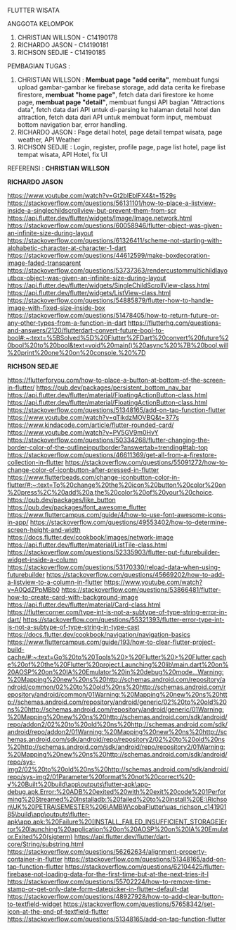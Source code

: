 FLUTTER WISATA

ANGGOTA KELOMPOK
1. CHRISTIAN WILLSON - C14190178
2. RICHARDO JASON - C14190181
3. RICHSON SEDJIE - C14190185

PEMBAGIAN TUGAS :
1. CHRISTIAN WILLSON : **Membuat page "add cerita"**, membuat fungsi upload gambar-gambar ke firebase storage, add data cerita ke firebase firestore, **membuat "home page"**, fetch data dari firestore ke home page, **membuat page "detail"**, membuat fungsi API bagian "Attractions data", fetch data dari API untuk di-parsing ke halaman detail hotel dan attraction, fetch data dari API untuk membuat form input, membuat bottom navigation bar, error handling.
2. RICHARDO JASON : Page detail hotel, page detail tempat wisata, page weather, API Weather
3. RICHSON SEDJIE : Login, register, profile page, page list hotel, page list tempat wisata, API Hotel, fix UI

REFERENSI :
**CHRISTIAN WILLSON**

**RICHARDO JASON**

https://www.youtube.com/watch?v=Gt2bIEblFX4&t=1529s
https://stackoverflow.com/questions/56131101/how-to-place-a-listview-inside-a-singlechildscrollview-but-prevent-them-from-scr
https://api.flutter.dev/flutter/widgets/Image/Image.network.html
https://stackoverflow.com/questions/60058946/flutter-object-was-given-an-infinite-size-during-layout
https://stackoverflow.com/questions/61326411/scheme-not-starting-with-alphabetic-character-at-character-1-dart 
https://stackoverflow.com/questions/44612599/make-boxdecoration-image-faded-transparent
https://stackoverflow.com/questions/53737363/rendercustommultichildlayoutbox-object-was-given-an-infinite-size-during-layout
https://api.flutter.dev/flutter/widgets/SingleChildScrollView-class.html
https://api.flutter.dev/flutter/widgets/ListView-class.html
https://stackoverflow.com/questions/54885879/flutter-how-to-handle-image-with-fixed-size-inside-box
https://stackoverflow.com/questions/51478405/how-to-return-future-or-any-other-types-from-a-function-in-dart
https://flutterhq.com/questions-and-answers/2120/flutterdart-convert-future-bool-to-bool#:~:text=%5BSolved%5D%20Flutter%2FDart%20convert%20future%20bool%20to%20bool&text=void%20main()%20async%20%7B%20bool,will%20print%20one%20on%20console.%20%7D

**RICHSON SEDJIE**

https://flutterforyou.com/how-to-place-a-button-at-bottom-of-the-screen-in-flutter/
https://pub.dev/packages/persistent_bottom_nav_bar
https://api.flutter.dev/flutter/material/FloatingActionButton-class.html
https://api.flutter.dev/flutter/material/FloatingActionButton-class.html
https://stackoverflow.com/questions/51348165/add-on-tap-function-flutter
https://www.youtube.com/watch?v=qTikdzMOVBQ&t=377s
https://www.kindacode.com/article/flutter-rounded-card/
https://www.youtube.com/watch?v=PV5GV9m0HvY
https://stackoverflow.com/questions/50334268/flutter-changing-the-border-color-of-the-outlineinputborder?answertab=trending#tab-top
https://stackoverflow.com/questions/46611369/get-all-from-a-firestore-collection-in-flutter
https://stackoverflow.com/questions/55091272/how-to-change-color-of-iconbutton-after-pressed-in-flutter
https://www.flutterbeads.com/change-iconbutton-color-in-flutter/#:~:text=To%20change%20the%20icon%20button%20color%20on%20press%2C%20add%20a,the%20color%20of%20your%20choice.
https://pub.dev/packages/like_button
https://pub.dev/packages/font_awesome_flutter
https://www.fluttercampus.com/guide/4/how-to-use-font-awesome-icons-in-app/
https://stackoverflow.com/questions/49553402/how-to-determine-screen-height-and-width
https://docs.flutter.dev/cookbook/images/network-image
https://api.flutter.dev/flutter/material/ListTile-class.html
https://stackoverflow.com/questions/52335903/flutter-put-futurebuilder-widget-inside-a-column
https://stackoverflow.com/questions/53170330/reload-data-when-using-futurebuilder
https://stackoverflow.com/questions/45669202/how-to-add-a-listview-to-a-column-in-flutter
https://www.youtube.com/watch?v=A0QdZPpMBb0
https://stackoverflow.com/questions/53866481/flutter-how-to-create-card-with-background-image
https://api.flutter.dev/flutter/material/Card-class.html
https://fluttercorner.com/type-int-is-not-a-subtype-of-type-string-error-in-dart/
https://stackoverflow.com/questions/55321393/flutter-error-type-int-is-not-a-subtype-of-type-string-in-type-cast
https://docs.flutter.dev/cookbook/navigation/navigation-basics
https://www.fluttercampus.com/guide/193/how-to-clear-flutter-project-build-cache/#:~:text=Go%20to%20Tools%20>%20Flutter%20>%20Flutter,cache%20of%20the%20Flutter%20project.Launching%20lib\main.dart%20on%20AOSP%20on%20IA%20Emulator%20in%20debug%20mode...Warning:%20Mapping%20new%20ns%20http://schemas.android.com/repository/android/common/02%20to%20old%20ns%20http://schemas.android.com/repository/android/common/01Warning:%20Mapping%20new%20ns%20http://schemas.android.com/repository/android/generic/02%20to%20old%20ns%20http://schemas.android.com/repository/android/generic/01Warning:%20Mapping%20new%20ns%20http://schemas.android.com/sdk/android/repo/addon2/02%20to%20old%20ns%20http://schemas.android.com/sdk/android/repo/addon2/01Warning:%20Mapping%20new%20ns%20http://schemas.android.com/sdk/android/repo/repository2/02%20to%20old%20ns%20http://schemas.android.com/sdk/android/repo/repository2/01Warning:%20Mapping%20new%20ns%20http://schemas.android.com/sdk/android/repo/sys-img2/02%20to%20old%20ns%20http://schemas.android.com/sdk/android/repo/sys-img2/01Parameter%20format%20not%20correct%20-√%20Built%20build\app\outputs\flutter-apk\app-debug.apk.Error:%20ADB%20exited%20with%20exit%20code%201Performing%20Streamed%20Installadb:%20failed%20to%20install%20E:\Richson\UK%20PETRA\SEMESTER%206\AMBW\cobaFlutter\uas_richson_c14190185\build\app\outputs\flutter-apk\app.apk:%20Failure%20[INSTALL_FAILED_INSUFFICIENT_STORAGE]Error%20launching%20application%20on%20AOSP%20on%20IA%20Emulator.Exited%20(sigterm)
https://api.flutter.dev/flutter/dart-core/String/substring.html
https://stackoverflow.com/questions/56262634/alignment-property-container-in-flutter
https://stackoverflow.com/questions/51348165/add-on-tap-function-flutter
https://stackoverflow.com/questions/62104425/flutter-firebase-not-loading-data-for-the-first-time-but-at-the-next-tries-it-l
https://stackoverflow.com/questions/55702224/how-to-remove-time-stamp-or-get-only-date-form-datepicker-in-flutter-default-dat
https://stackoverflow.com/questions/48927928/how-to-add-clear-button-to-textfield-widget
https://stackoverflow.com/questions/57658342/set-icon-at-the-end-pf-textfield-flutter
https://stackoverflow.com/questions/51348165/add-on-tap-function-flutter
